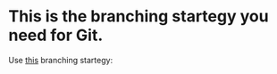 # This is the branching startegy you need for Git. 


Use [this](https://nvie.com/posts/a-successful-git-branching-model/)  branching startegy:

